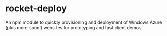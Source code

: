 # rocket-deploy
An npm module to quickly provisioning and deployment of Windows Azure (plus more soon!) websites for prototyping and fast client demos
